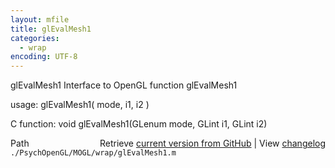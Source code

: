 ```yaml
---
layout: mfile
title: glEvalMesh1
categories:
  - wrap
encoding: UTF-8
---
```


glEvalMesh1  Interface to OpenGL function glEvalMesh1

usage:  glEvalMesh1( mode, i1, i2 )

C function:  void glEvalMesh1(GLenum mode, GLint i1, GLint i2)


<div class="code_header" style="text-align:right;">
  <span style="float:left;">Path&nbsp;&nbsp;</span> <span class="counter">Retrieve <a href=
  "https://raw.github.com/Psychtoolbox-3/Psychtoolbox-3/beta/./PsychOpenGL/MOGL/wrap/glEvalMesh1.m">current version from GitHub</a> | View <a href=
  "https://github.com/Psychtoolbox-3/Psychtoolbox-3/commits/beta/./PsychOpenGL/MOGL/wrap/glEvalMesh1.m">changelog</a></span>
</div>
<div class="code">
  <code>./PsychOpenGL/MOGL/wrap/glEvalMesh1.m</code>
</div>
